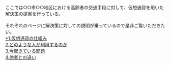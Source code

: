 ここでは○○市○○地区における高齢者の交通手段に対して、仮想通貨を用いた解決策の提案を行っている。<br><br>
それぞれのページに解決策に対しての説明が乗っているので是非ご覧いただきたい。<br>
[*1.仮想通貨の仕組み](https:/16-2505-002-9.github.io/pickup/1)<br>
[2.どのような人が利用するのか](https://16-2505-002-9.github.io/pickup/2)<br>
[3.今起きている問題](https://16-2505-002-9.github.io/pickup/four)<br>
[4.他者との違い](https://16-2505-002-9.github.io/pickup/five)

